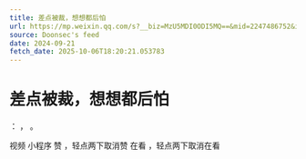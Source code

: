 ```yaml
---
title: 差点被裁，想想都后怕
url: https://mp.weixin.qq.com/s?__biz=MzU5MDI0ODI5MQ==&mid=2247486752&idx=1&sn=708675f4dcab0c8e725fc04c0cab283a
source: Doonsec's feed
date: 2024-09-21
fetch_date: 2025-10-06T18:20:21.053783
---
```


# 差点被裁，想想都后怕

：
，
。

视频
小程序
赞
，轻点两下取消赞
在看
，轻点两下取消在看